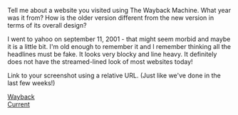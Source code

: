 Tell me about a website you visited using The Wayback Machine. What year was it from? How is the older version different from the new version in terms of its overall design?

I went to yahoo on september 11, 2001 - that might seem morbid and maybe it is a little bit. I'm old enough to remember it and I remember thinking all the headlines must be fake. It looks very blocky and line heavy. It definitely does not have the streamed-lined look of most websites today!

Link to your screenshot using a relative URL. (Just like we've done in the last few weeks!)

[Wayback](./Images/waybackmachineyahoo9_11.PNG)
<br>
[Current](./Images/yahoonow.PNG)
